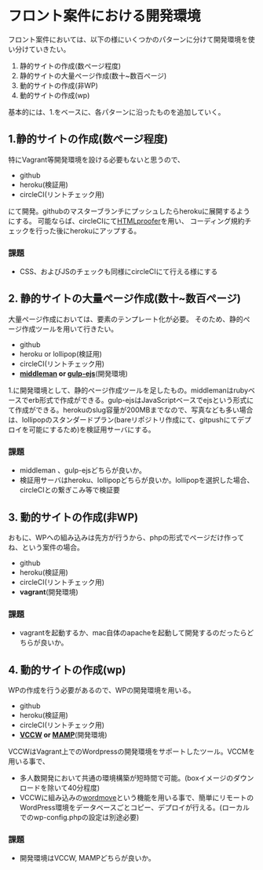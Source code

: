 # フロント案件における開発環境

フロント案件においては、以下の様にいくつかのパターンに分けて開発環境を使い分けていきたい。

1. 静的サイトの作成(数ぺージ程度)
2. 静的サイトの大量ぺージ作成(数十~数百ぺージ)
3. 動的サイトの作成(非WP)
4. 動的サイトの作成(wp)

基本的には、1.をベースに、各パターンに沿ったものを追加していく。

## 1.静的サイトの作成(数ぺージ程度)
特にVagrant等開発環境を設ける必要もないと思うので、

* github
* heroku(検証用)
* circleCI(リントチェック用)

にて開発。githubのマスターブランチにプッシュしたらherokuに展開するようにする。
可能ならば、circleCIにて[HTMLproofer](https://github.com/gjtorikian/html-proofer)を用い、
コーディング規約チェックを行った後にherokuにアップする。

### 課題

* CSS、およびJSのチェックも同様にcircleCIにて行える様にする

## 2. 静的サイトの大量ぺージ作成(数十~数百ぺージ)
大量ぺージ作成においては、要素のテンプレート化が必要。
そのため、静的ぺージ作成ツールを用いて行きたい。

* github
* heroku or lollipop(検証用) 
* circleCI(リントチェック用)
* __[middleman](https://middlemanapp.com/jp/) or [gulp-ejs](https://www.npmjs.com/package/gulp-ejs)__(開発環境)

1.に開発環境として、静的ぺージ作成ツールを足したもの。middlemanはrubyベースでerb形式で作成ができる。gulp-ejsはJavaScriptベースでejsという形式にて作成ができる。herokuのslug容量が200MBまでなので、写真なども多い場合は、lollipopのスタンダードプラン(bareリポジトリ作成にて、gitpushにてデプロイを可能にするため)を検証用サーバにする。

### 課題

* middleman 、gulp-ejsどちらが良いか。
* 検証用サーバはheroku、lollipopどちらが良いか。lollipopを選択した場合、circleCIとの繋ぎこみ等で検証要

## 3. 動的サイトの作成(非WP)
おもに、WPへの組み込みは先方が行うから、phpの形式でぺージだけ作ってね、という案件の場合。

* github
* heroku(検証用)
* circleCI(リントチェック用)
* __vagrant__(開発環境)

### 課題

* vagrantを起動するか、mac自体のapacheを起動して開発するのだったらどちらが良いか。

## 4. 動的サイトの作成(wp)
WPの作成を行う必要があるので、WPの開発環境を用いる。

* github
* heroku(検証用)
* circleCI(リントチェック用)
* __[VCCW](http://vccw.cc/) or [MAMP](https://www.mamp.info/en/)__(開発環境)

VCCWはVagrant上でのWordpressの開発環境をサポートしたツール。VCCMを用いる事で、
- 多人数開発において共通の環境構築が短時間で可能。(boxイメージのダウンロードを除いて40分程度)
- VCCWに組み込みの[wordmove](https://github.com/welaika/wordmove)という機能を用いる事で、簡単にリモートのWordPress環境をデータベースごとコピー、デプロイが行える。(ローカルでのwp-config.phpの設定は別途必要)

### 課題

* 開発環境はVCCW, MAMPどちらが良いか。


